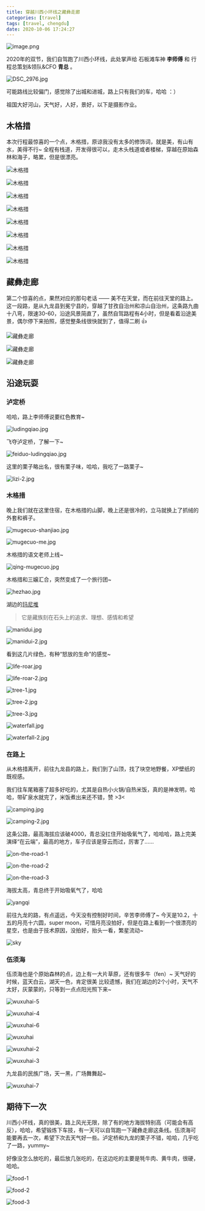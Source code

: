```yaml
---
title: 穿越川西小环线之藏彝走廊
categories: [travel]
tags: [travel, chengdu]
date: 2020-10-06 17:24:27
---
```


![image.png](https://wyy-static.oss-cn-guangzhou.aliyuncs.com/xx/chuanxi-2020/map-yizang.jpeg)

2020年的双节，我们自驾跑了川西小环线，此处掌声给 石板滩车神 **李师傅** 和 行程总策划&领队&CFO **青总** 。

![DSC_2976.jpg](https://wyy-static.oss-cn-guangzhou.aliyuncs.com/xx/chuanxi-2020/q-and-lishifu.jpg)

可能路线比较偏门，感觉除了出城和进城，路上只有我们的车，哈哈 ：）

祖国大好河山，天气好，人好，景好，以下是摄影作业。

## 木格措

本次行程最惊喜的一个点，木格措，原谅我没有太多的修饰词，就是美，有山有水，美得不行~ 全程有栈道，开发得很可以，走木头栈道或者楼梯，穿越在原始森林和海子，略累，但是很漂亮。

![木格措](https://wyy-static.oss-cn-guangzhou.aliyuncs.com/xx/chuanxi-2020/mugecuo-1.JPG)

![木格措](https://wyy-static.oss-cn-guangzhou.aliyuncs.com/xx/chuanxi-2020/mugecuo-2.JPG)

![木格措](https://wyy-static.oss-cn-guangzhou.aliyuncs.com/xx/chuanxi-2020/mugecuo-7.jpg)

![木格措](https://wyy-static.oss-cn-guangzhou.aliyuncs.com/xx/chuanxi-2020/mugecuo-8.jpg)

![木格措](https://wyy-static.oss-cn-guangzhou.aliyuncs.com/xx/chuanxi-2020/mugecuo-3.JPG)

![木格措](https://wyy-static.oss-cn-guangzhou.aliyuncs.com/xx/chuanxi-2020/mugecuo-4.JPG)

![木格措](https://wyy-static.oss-cn-guangzhou.aliyuncs.com/xx/chuanxi-2020/mugecuo-5.JPG)

![木格措](https://wyy-static.oss-cn-guangzhou.aliyuncs.com/xx/chuanxi-2020/mugecuo-6.JPG)

## 藏彝走廊

第二个惊喜的点，果然对应的那句老话 —— 美不在天堂，而在前往天堂的路上。这一段路，是从九龙县到冕宁县的，穿越了甘孜自治州和凉山自治州，这条路九曲十八弯，限速30-60，沿途风景简直了，虽然自驾路程有4小时，但是看着沿途美景，偶尔停下来拍照，感觉整条线很快就到了，值得二刷 👍

![藏彝走廊](https://wyy-static.oss-cn-guangzhou.aliyuncs.com/xx/chuanxi-2020/zangyizoulang-1.JPG)

![藏彝走廊](https://wyy-static.oss-cn-guangzhou.aliyuncs.com/xx/chuanxi-2020/zangyizoulang-2.JPG)

![藏彝走廊](https://wyy-static.oss-cn-guangzhou.aliyuncs.com/xx/chuanxi-2020/zangyizoulang-3.JPG)

## 沿途玩耍

### 泸定桥

哈哈，路上李师傅说要红色教育~

![ludingqiao.jpg](https://wyy-static.oss-cn-guangzhou.aliyuncs.com/xx/chuanxi-2020/ludingqiao.jpg)

飞夺泸定桥，了解一下~

![feiduo-ludingqiao.jpg](https://wyy-static.oss-cn-guangzhou.aliyuncs.com/xx/chuanxi-2020/feiduo-ludingqiao.jpg)

这里的栗子略出名，很有栗子味，哈哈，我吃了一路栗子~

![lizi-2.jpg](https://wyy-static.oss-cn-guangzhou.aliyuncs.com/xx/chuanxi-2020/lizi-2.jpg)

### 木格措

晚上我们就在这里住宿，在木格措的山脚，晚上还是很冷的，立马就换上了抓绒的外套和裤子。

![mugecuo-shanjiao.jpg](https://wyy-static.oss-cn-guangzhou.aliyuncs.com/xx/chuanxi-2020/mugecuo-shanjiao.jpg)

![mugecuo-me.jpg](https://wyy-static.oss-cn-guangzhou.aliyuncs.com/xx/chuanxi-2020/mugecuo-me.jpg)

木格措的语文老师上线~

![qing-mugecuo.jpg](https://wyy-static.oss-cn-guangzhou.aliyuncs.com/xx/chuanxi-2020/qing-mugecuo.jpg)

木格措和三嬢汇合，突然变成了一个旅行团~

![hezhao.jpg](https://wyy-static.oss-cn-guangzhou.aliyuncs.com/xx/chuanxi-2020/hezhao.jpg)

湖边的[玛尼堆](https://baike.baidu.com/item/%E7%8E%9B%E5%B0%BC%E5%A0%86/4859153)

> 它是藏族刻在石头上的追求、理想、感情和希望

![manidui.jpg](https://wyy-static.oss-cn-guangzhou.aliyuncs.com/xx/chuanxi-2020/manidui.jpg)

![manidui-2.jpg](https://wyy-static.oss-cn-guangzhou.aliyuncs.com/xx/chuanxi-2020/manidui-2.jpg)

看到这几片绿色，有种“怒放的生命”的感觉~

![life-roar.jpg](https://wyy-static.oss-cn-guangzhou.aliyuncs.com/xx/chuanxi-2020/life-roar.jpg)

![life-roar-2.jpg](https://wyy-static.oss-cn-guangzhou.aliyuncs.com/xx/chuanxi-2020/life-roar-2.jpg)

![tree-1.jpg](https://wyy-static.oss-cn-guangzhou.aliyuncs.com/xx/chuanxi-2020/tree-1.jpg)

![tree-2.jpg](https://wyy-static.oss-cn-guangzhou.aliyuncs.com/xx/chuanxi-2020/tree-2.jpg)

![tree-3.jpg](https://wyy-static.oss-cn-guangzhou.aliyuncs.com/xx/chuanxi-2020/tree-3.jpg)

![waterfall.jpg](https://wyy-static.oss-cn-guangzhou.aliyuncs.com/xx/chuanxi-2020/waterfall.jpg)

![waterfall-2.jpg](https://wyy-static.oss-cn-guangzhou.aliyuncs.com/xx/chuanxi-2020/waterfall-2.jpg)

### 在路上

从木格措离开，前往九龙县的路上，我们到了山顶，找了块空地野餐，XP壁纸的既视感。

我们往车尾箱塞了超多好吃的，尤其是自热小火锅/自热米饭，真的是神发明，哈哈，带矿泉水就完了，米饭煮出来还不错，赞 >3<

![camping.jpg](https://wyy-static.oss-cn-guangzhou.aliyuncs.com/xx/chuanxi-2020/camping.jpg)

![camping-2.jpg](https://wyy-static.oss-cn-guangzhou.aliyuncs.com/xx/chuanxi-2020/camping-2.jpg)

这条公路，最高海拔应该破4000，青总没扛住开始吸氧气了，哈哈哈，路上完美演绎“在云端”，最高的地方，车子应该是穿云而过，厉害了……

![on-the-road-1](https://wyy-static.oss-cn-guangzhou.aliyuncs.com/xx/chuanxi-2020/on-the-road-1.jpg)

![on-the-road-2](https://wyy-static.oss-cn-guangzhou.aliyuncs.com/xx/chuanxi-2020/on-the-road-2.jpg)

![on-the-road-3](https://wyy-static.oss-cn-guangzhou.aliyuncs.com/xx/chuanxi-2020/on-the-road-3.jpg)

海拔太高，青总终于开始吸氧气了，哈哈

![yangqi](https://wyy-static.oss-cn-guangzhou.aliyuncs.com/xx/chuanxi-2020/yangqi.jpg)

前往九龙的路，有点遥远，今天没有控制好时间，辛苦李师傅了~ 今天是10.2，十五的月亮十六圆，super moon，可惜月亮没拍好，但是在路上看到一个很漂亮的星空，也是由于技术原因，没拍好，抬头一看，繁星流动~

![sky](https://wyy-static.oss-cn-guangzhou.aliyuncs.com/xx/chuanxi-2020/sky.jpg)

### 伍须海

伍须海也是个原始森林的点，边上有一大片草原，还有很多牛（fen）~ 天气好的时候，蓝天白云，湖天一色，肯定很美 比较遗憾，我们在湖边的2个小时，天气不太好，灰蒙蒙的，只等到一点点阳光照下来~

![wuxuhai-5](https://wyy-static.oss-cn-guangzhou.aliyuncs.com/xx/chuanxi-2020/wuxuhai-5.jpg)

![wuxuhai-4](https://wyy-static.oss-cn-guangzhou.aliyuncs.com/xx/chuanxi-2020/wuxuhai-4.jpg)

![wuxuhai-6](https://wyy-static.oss-cn-guangzhou.aliyuncs.com/xx/chuanxi-2020/wuxuhai-6.jpg)

![wuxuhai](https://wyy-static.oss-cn-guangzhou.aliyuncs.com/xx/chuanxi-2020/wuxuhai.jpg)

![wuxuhai-2](https://wyy-static.oss-cn-guangzhou.aliyuncs.com/xx/chuanxi-2020/wuxuhai-2.jpg)

![wuxuhai-3](https://wyy-static.oss-cn-guangzhou.aliyuncs.com/xx/chuanxi-2020/wuxuhai-3.jpg)

九龙县的民族广场，天一黑，广场舞舞起~

![wuxuhai-7](https://wyy-static.oss-cn-guangzhou.aliyuncs.com/xx/chuanxi-2020/wuxuhai-7.jpg)

## 期待下一次

川西小环线，真的很美，路上风光无限，除了有的地方海拔特别高（可能会有高反），哈哈，希望锻炼下车技，有一天可以自驾跑一下藏彝走廊这条线。伍须海可能要再去一次，希望下次去天气好一些。泸定桥和九龙的栗子不错，哈哈，几乎吃了一路，yummy~

好像没怎么放吃的，最后放几张吃的，在这边吃的主要是牦牛肉、黄牛肉，很硬，哈哈。

![food-1](https://wyy-static.oss-cn-guangzhou.aliyuncs.com/xx/chuanxi-2020/food-1.jpg)

![food-2](https://wyy-static.oss-cn-guangzhou.aliyuncs.com/xx/chuanxi-2020/food-2.jpg)

![food-3](https://wyy-static.oss-cn-guangzhou.aliyuncs.com/xx/chuanxi-2020/food-3.jpg)
